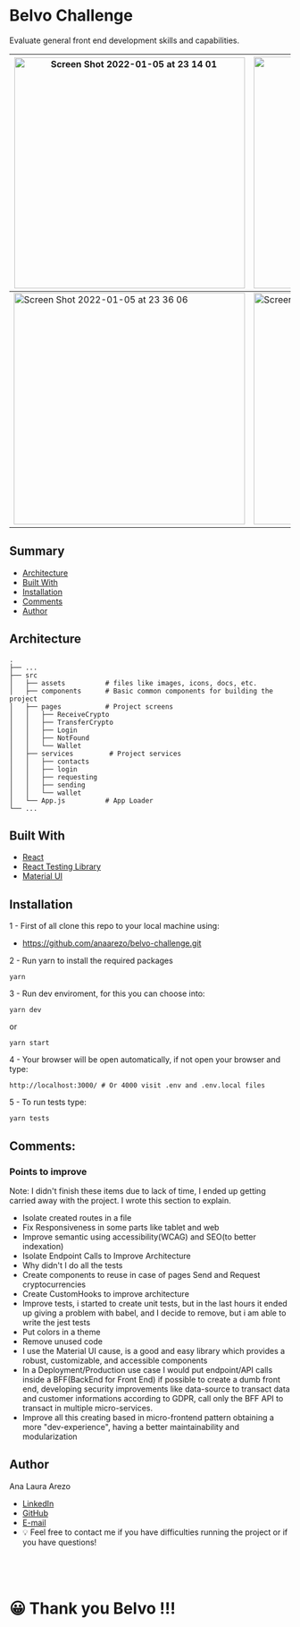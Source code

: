 # Belvo Challenge

Evaluate general front end development skills and capabilities.

| <img width="413" alt="Screen Shot 2022-01-05 at 23 14 01" src="https://user-images.githubusercontent.com/13490305/148320409-9d410b61-aa78-4fc6-8e1c-5fc8dba03fa2.png"> | <img width="414" alt="Screen Shot 2022-01-05 at 23 14 26" src="https://user-images.githubusercontent.com/13490305/148320415-54ca9cee-1719-4799-a67f-8830abebffa5.png"> | <img width="415" alt="Screen Shot 2022-01-05 at 23 15 46" src="https://user-images.githubusercontent.com/13490305/148320416-debdce14-bc6c-4faa-a3c9-0751ab668b4f.png"> |
| ---------------------------------------------------------------------------------------------------------------------------------------------------------------------- | ---------------------------------------------------------------------------------------------------------------------------------------------------------------------- | ---------------------------------------------------------------------------------------------------------------------------------------------------------------------- |
| <img width="414" alt="Screen Shot 2022-01-05 at 23 36 06" src="https://user-images.githubusercontent.com/13490305/148320420-60f2c511-340d-4631-a0b0-49e4e19e4f63.png"> | <img width="414" alt="Screen Shot 2022-01-05 at 23 53 14" src="https://user-images.githubusercontent.com/13490305/148320750-637f39c6-aa30-4462-a3d4-06097b5d6607.png"> | <img width="415" alt="Screen Shot 2022-01-05 at 23 48 56" src="https://user-images.githubusercontent.com/13490305/148320421-5d1bc13b-bc95-424e-abd8-100f377d7fb3.png"> |

## Summary

- [Architecture](#architecture)
- [Built With](#built-with)
- [Installation](#installation)
- [Comments](#comments)
- [Author](#author)

## Architecture

    .
    ├── ...
    ├── src
    │   ├── assets          # files like images, icons, docs, etc.
    │   ├── components      # Basic common components for building the project
    │   ├── pages           # Project screens
    │   │   ├── ReceiveCrypto
    │   │   ├── TransferCrypto
    │   │   ├── Login
    │   │   ├── NotFound
    │   │   └── Wallet
    │   ├── services         # Project services
    │   │   ├── contacts
    │   │   ├── login
    │   │   ├── requesting
    │   │   ├── sending
    │   │   └── wallet
    │   └── App.js          # App Loader
    └── ...

## Built With

- [React](https://reactjs.org/)
- [React Testing Library](https://testing-library.com/docs/react-testing-library/intro/)
- [Material UI](https://mui.com/)

## Installation

1 - First of all clone this repo to your local machine using:

- https://github.com/anaarezo/belvo-challenge.git

2 - Run yarn to install the required packages

```shell
yarn
```

3 - Run dev enviroment, for this you can choose into:

```shell
yarn dev
```

or

```shell
yarn start
```

4 - Your browser will be open automatically, if not open your browser and type:

```
http://localhost:3000/ # Or 4000 visit .env and .env.local files
```

5 - To run tests type:

```shell
yarn tests
```

## Comments:

### Points to improve

Note: I didn't finish these items due to lack of time, I ended up getting carried away with the project. I wrote this section to explain.

- Isolate created routes in a file
- Fix Responsiveness in some parts like tablet and web
- Improve semantic using accessibility(WCAG) and SEO(to better indexation)
- Isolate Endpoint Calls to Improve Architecture
- Why didn't I do all the tests
- Create components to reuse in case of pages Send and Request cryptocurrencies
- Create CustomHooks to improve architecture
- Improve tests, i started to create unit tests, but in the last hours it ended up giving a problem with babel, and I decide to remove, but i am able to write the jest tests
- Put colors in a theme
- Remove unused code
- I use the Material UI cause, is a good and easy library which provides a robust, customizable, and accessible components
- In a Deployment/Production use case I would put endpoint/API calls inside a BFF(BackEnd for Front End) if possible to create a dumb front end, developing security improvements like data-source to transact data and customer informations according to GDPR, call only the BFF API to transact in multiple micro-services.
- Improve all this creating based in micro-frontend pattern obtaining a more "dev-experience", having a better maintainability and modularization

## Author

Ana Laura Arezo

- [LinkedIn](https://www.linkedin.com/in/anaarezo/)
- [GitHub](https://github.com/anaarezo)
- [E-mail](mailto:laura.arezo@gmail.com)
- 💡 Feel free to contact me if you have difficulties running the project or if you have questions!

## <br />

# 😀 Thank you Belvo !!!

